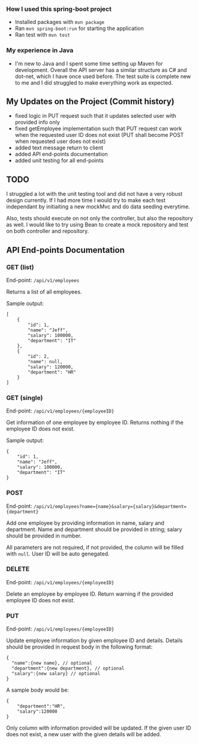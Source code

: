 ### How I used this spring-boot project

- Installed packages with `mvn package`
- Ran `mvn spring-boot:run` for starting the application
- Ran test with `mvn test`

### My experience in Java

- I'm new to Java and I spent some time setting up Maven for development. Overall the API server has a similar structure as C# and dot-net, which I have once used before. The test suite is complete new to me and I did struggled to make everything work as expected.

## My Updates on the Project (Commit history)

- fixed logic in PUT request such that it updates selected user with provided info only
- fixed getEmployee implementation such that PUT request can work when the requested user ID does not exist (PUT shall become POST when requested user does not exist)
- added text message return to client
- added API end-points documentation
- added unit testing for all end-points

## TODO

I struggled a lot with the unit testing tool and did not have a very robust design currently. If I had more time I would try to make each test independant by initiaiting a new mockMvc and do data seeding everytime.

Also, tests should execute on not only the controller, but also the repository as well. I would like to try using Bean to create a mock repository and test on both controller and repository.

## API End-points Documentation

### GET (list)
End-point: `/api/v1/employees`

Returns a list of all employees.

Sample output:

```
[
    {
        "id": 1,
        "name": "Jeff",
        "salary": 100000,
        "department": "IT"
    },
    {
        "id": 2,
        "name": null,
        "salary": 120000,
        "department": "HR"
    }
]
```

### GET (single)

End-point: `/api/v1/employees/{employeeID}`

Get information of one employee by employee ID. Returns nothing if the employee ID does not exist.

Sample output:

```
{
    "id": 1,
    "name": "Jeff",
    "salary": 100000,
    "department": "IT"
}
```

### POST 

End-point: `/api/v1/employees?name={name}&salary={salary}&department={department}`

Add one employee by providing information in name, salary and department. Name and department should be provided in string; salary should be provided in number.

All parameters are not required, if not provided, the column will be filled with `null`. User ID will be auto genegated.

### DELETE 

End-point: `/api/v1/employees/{employeeID}`

Delete an employee by employee ID. Return warning if the provided employee ID does not exist.

### PUT 

End-point: `/api/v1/employees/{employeeID}`

Update employee information by given employee ID and details. Details should be provided in request body in the following format:

```
{
  "name":{new name}, // optional
  "department":{new department}, // optional
  "salary":{new salary} // optional
}
```

A sample body would be:

```
{
    "department":"HR",
    "salary":120000
}
```

Only column with information provided will be updated. If the given user ID does not exist, a new user with the given details will be added.
